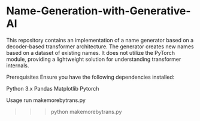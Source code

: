 # Name-Generation-with-Generative-AI


This repository contains an implementation of a name generator based on a decoder-based transformer architecture. The generator creates new names based on a dataset of existing names. It does not utilize the PyTorch module, providing a lightweight solution for understanding transformer internals.

Prerequisites
Ensure you have the following dependencies installed:

Python 3.x
Pandas
Matplotlib
Pytorch

Usage 
run makemorebytrans.py
>>> python makemorebytrans.py
